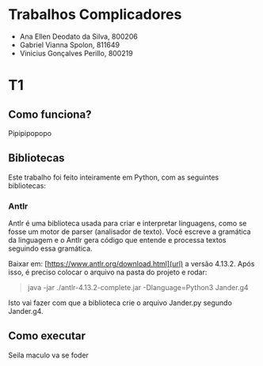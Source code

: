 # Trabalhos Complicadores

* Ana Ellen Deodato da Silva, 800206
* Gabriel Vianna Spolon, 811649
* Vinicius Gonçalves Perillo, 800219

# T1

## Como funciona?

Pipipipopopo

## Bibliotecas

Este trabalho foi feito inteiramente em Python, com as seguintes bibliotecas:

### Antlr 

Antlr é uma biblioteca usada para criar e interpretar linguagens, como se fosse um motor de parser (analisador de texto). Você escreve a gramática da linguagem e o Antlr gera código que entende e processa textos seguindo essa gramática.

Baixar em: [https://www.antlr.org/download.html](url) a versão 4.13.2. Após isso, é preciso colocar o arquivo na pasta do projeto e rodar:

> java -jar ./antlr-4.13.2-complete.jar -Dlanguage=Python3 Jander.g4

Isto vai fazer com que a biblioteca crie o arquivo Jander.py segundo Jander.g4.


## Como executar

Seila maculo va se foder



